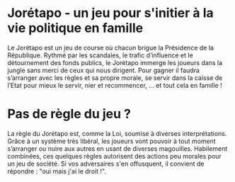 # Jorétapo - un jeu pour s'initier à la vie politique en famille

Le Jorétapo est un jeu de course où chacun brigue la Présidence de la République.
Rythmé par les scandales, le trafic d’influence et le détournement des fonds publics, 
le Jorétapo immerge les joueurs dans la jungle sans merci de ceux qui nous dirigent. 
Pour gagner il faudra s’arranger avec les règles et sa propre morale, se servir dans 
la caisse de l’Etat pour mieux le servir, nier et recommencer, … et tout cela en famille !

# Pas de règle du jeu ?
La règle du Jorétapo est, comme la Loi, soumise à diverses interprétations. 
Grâce à un système très libéral, les joueurs vont pouvoir à tout moment s’arranger ou nuire aux autres en usant de diverses magouilles. 
Habilement combinées, ces quelques règles autorisent des actions peu morales pour un jeu de société. 
Si vos adversaires s'en offusquent, il convient de répondre : "oui mais j'ai le droit !".
